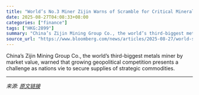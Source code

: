 ```yaml
---
title: "World’s No.3 Miner Zijin Warns of Scramble for Critical Minerals"
date: 2025-08-27T04:08:33+08:00
categories: ["finance"]
tags: ["HKG:2899"]
summary: "China’s Zijin Mining Group Co., the world’s third-biggest metals miner by market value, warned that growing geopolitical competition presents a challenge as nations vie to secure supplies of strategic"
source_url: "https://www.bloomberg.com/news/articles/2025-08-27/world-s-no-3-miner-zijin-warns-of-scramble-for-critical-minerals"
---
```


China’s Zijin Mining Group Co., the world’s third-biggest metals miner by market value, warned that growing geopolitical competition presents a challenge as nations vie to secure supplies of strategic commodities.

---

*来源: [原文链接](https://www.bloomberg.com/news/articles/2025-08-27/world-s-no-3-miner-zijin-warns-of-scramble-for-critical-minerals)*
